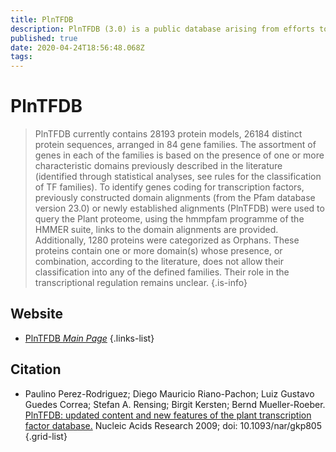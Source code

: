 ```yaml
---
title: PlnTFDB
description: PlnTFDB (3.0) is a public database arising from efforts to identify and catalogue all Plant genes involved in transcriptional control.
published: true
date: 2020-04-24T18:56:48.068Z
tags: 
---
```


# PlnTFDB

> PlnTFDB currently contains 28193 protein models, 26184 distinct protein sequences, arranged in 84 gene families. The assortment of genes in each of the families is based on the presence of one or more characteristic domains previously described in the literature (identified through statistical analyses, see rules for the classification of TF families). 
&NewLine;
To identify genes coding for transcription factors, previously constructed domain alignments (from the Pfam database version 23.0) or newly established alignments (PlnTFDB) were used to query the Plant proteome, using the hmmpfam programme of the HMMER suite, links to the domain alignments are provided. 
&NewLine;
Additionally, 1280 proteins were categorized as Orphans. These proteins contain one or more domain(s) whose presence, or combination, according to the literature, does not allow their classification into any of the defined families. Their role in the transcriptional regulation remains unclear.
{.is-info}

 

## Website 

- [PlnTFDB *Main Page*](http://plntfdb.bio.uni-potsdam.de/v3.0/)
 {.links-list}

## Citation 

- Paulino Perez-Rodriguez; Diego Mauricio Riano-Pachon; Luiz Gustavo Guedes Correa; Stefan A. Rensing; Birgit Kersten; Bernd Mueller-Roeber. [PlnTFDB: updated content and new features of the plant transcription factor database.](https://academic.oup.com/nar/article/38/suppl_1/D822/3112202) Nucleic Acids Research 2009; doi: 10.1093/nar/gkp805
{.grid-list}
